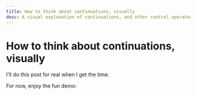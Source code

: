 ```yaml
---
title: How to think about continuations, visually
desc: A visual explanation of continuations, and other control operators, including an interactive CEK machine.
---
```


# How to think about continuations, visually

I'll do this post for real when I get the time.

For now, enjoy the fun demo:

<div class="cek-machine"></div>
<link rel="stylesheet" href="/styles/cek.css"/>
<script src="/scripts/cek.js"></script>
